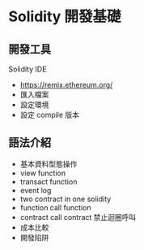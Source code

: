 # Solidity 開發基礎
## 開發工具
Solidity IDE
- https://remix.ethereum.org/
- 匯入檔案
- 設定環境
- 設定 compile 版本

## 語法介紹
- 基本資料型態操作
- view function
- transact function
- event log
- two contract in one solidity
- function call function
- contract call contract 禁止迴圈呼叫
- 成本比較
- 開發陷阱
